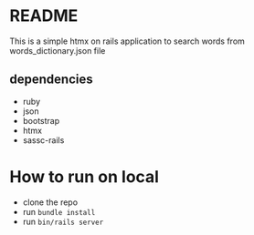 # README

This is a simple htmx on rails application to search words from words_dictionary.json file

## dependencies
- ruby
- json
- bootstrap
- htmx
- sassc-rails

# How to run on local
* clone the repo
* run  `bundle install`
* run `bin/rails server`  
